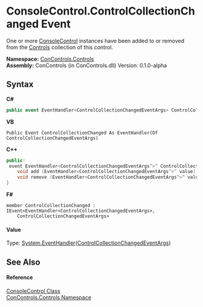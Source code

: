 # ConsoleControl.ControlCollectionChanged Event
 

One or more <a href="eae0acea-bdd1-dc08-7fda-dcd25c5f2082">ConsoleControl</a> instances have been added to or removed from the <a href="a75e6c51-187e-1bb5-bb66-7f4f95681f69">Controls</a> collection of this control.

**Namespace:**&nbsp;<a href="8161a036-2926-0ace-99d3-20346d250e3b">ConControls.Controls</a><br />**Assembly:**&nbsp;ConControls (in ConControls.dll) Version: 0.1.0-alpha

## Syntax

**C#**<br />
``` C#
public event EventHandler<ControlCollectionChangedEventArgs> ControlCollectionChanged
```

**VB**<br />
``` VB
Public Event ControlCollectionChanged As EventHandler(Of ControlCollectionChangedEventArgs)
```

**C++**<br />
``` C++
public:
 event EventHandler<ControlCollectionChangedEventArgs^>^ ControlCollectionChanged {
	void add (EventHandler<ControlCollectionChangedEventArgs^>^ value);
	void remove (EventHandler<ControlCollectionChangedEventArgs^>^ value);
}
```

**F#**<br />
``` F#
member ControlCollectionChanged : IEvent<EventHandler<ControlCollectionChangedEventArgs>,
    ControlCollectionChangedEventArgs>

```


#### Value
Type: <a href="https://docs.microsoft.com/dotnet/api/system.eventhandler-1" target="_blank">System.EventHandler</a>(<a href="944e6afa-b957-9aba-9a7c-ab3aa03a5546">ControlCollectionChangedEventArgs</a>)

## See Also


#### Reference
<a href="eae0acea-bdd1-dc08-7fda-dcd25c5f2082">ConsoleControl Class</a><br /><a href="8161a036-2926-0ace-99d3-20346d250e3b">ConControls.Controls Namespace</a><br />